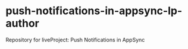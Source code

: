 # push-notifications-in-appsync-lp-author
Repository for liveProject: Push Notifications in AppSync
